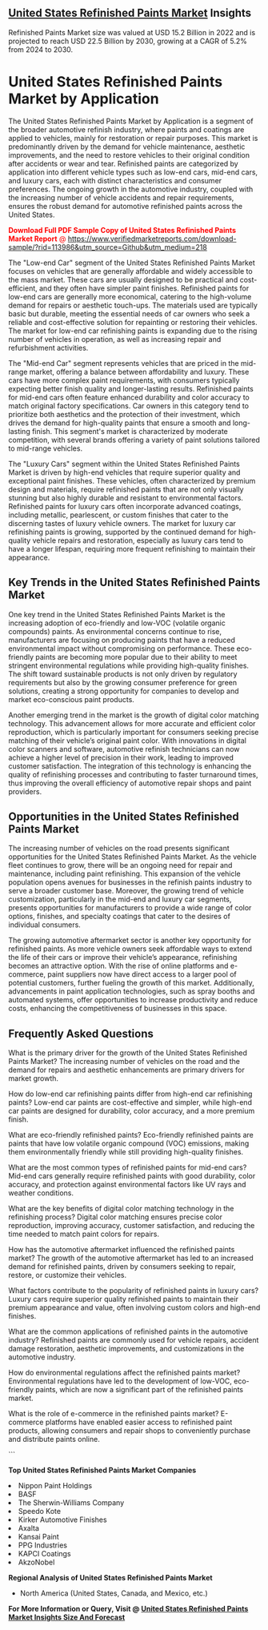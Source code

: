 <h2><a href="https://www.verifiedmarketreports.com/download-sample/?rid=113986&amp;utm_source=Github&amp;utm_medium=218" target="_blank">United States Refinished Paints Market</a> Insights</h2><p>Refinished Paints Market size was valued at USD 15.2 Billion in 2022 and is projected to reach USD 22.5 Billion by 2030, growing at a CAGR of 5.2% from 2024 to 2030.</p><p> <h1>United States Refinished Paints Market by Application</h1> <p>The United States Refinished Paints Market by Application is a segment of the broader automotive refinish industry, where paints and coatings are applied to vehicles, mainly for restoration or repair purposes. This market is predominantly driven by the demand for vehicle maintenance, aesthetic improvements, and the need to restore vehicles to their original condition after accidents or wear and tear. Refinished paints are categorized by application into different vehicle types such as low-end cars, mid-end cars, and luxury cars, each with distinct characteristics and consumer preferences. The ongoing growth in the automotive industry, coupled with the increasing number of vehicle accidents and repair requirements, ensures the robust demand for automotive refinished paints across the United States. <p><span class=""><span style="color: #ff0000;"><strong>Download Full PDF Sample Copy of United States Refinished Paints Market Report</strong> @ </span><a href="https://www.verifiedmarketreports.com/download-sample/?rid=113986&amp;utm_source=Github&amp;utm_medium=218" target="_blank">https://www.verifiedmarketreports.com/download-sample/?rid=113986&amp;utm_source=Github&amp;utm_medium=218</a></span></p></p> <p>The "Low-end Car" segment of the United States Refinished Paints Market focuses on vehicles that are generally affordable and widely accessible to the mass market. These cars are usually designed to be practical and cost-efficient, and they often have simpler paint finishes. Refinished paints for low-end cars are generally more economical, catering to the high-volume demand for repairs or aesthetic touch-ups. The materials used are typically basic but durable, meeting the essential needs of car owners who seek a reliable and cost-effective solution for repainting or restoring their vehicles. The market for low-end car refinishing paints is expanding due to the rising number of vehicles in operation, as well as increasing repair and refurbishment activities. <p>The "Mid-end Car" segment represents vehicles that are priced in the mid-range market, offering a balance between affordability and luxury. These cars have more complex paint requirements, with consumers typically expecting better finish quality and longer-lasting results. Refinished paints for mid-end cars often feature enhanced durability and color accuracy to match original factory specifications. Car owners in this category tend to prioritize both aesthetics and the protection of their investment, which drives the demand for high-quality paints that ensure a smooth and long-lasting finish. This segment's market is characterized by moderate competition, with several brands offering a variety of paint solutions tailored to mid-range vehicles. <p>The "Luxury Cars" segment within the United States Refinished Paints Market is driven by high-end vehicles that require superior quality and exceptional paint finishes. These vehicles, often characterized by premium design and materials, require refinished paints that are not only visually stunning but also highly durable and resistant to environmental factors. Refinished paints for luxury cars often incorporate advanced coatings, including metallic, pearlescent, or custom finishes that cater to the discerning tastes of luxury vehicle owners. The market for luxury car refinishing paints is growing, supported by the continued demand for high-quality vehicle repairs and restoration, especially as luxury cars tend to have a longer lifespan, requiring more frequent refinishing to maintain their appearance. <h2>Key Trends in the United States Refinished Paints Market</h2> <p>One key trend in the United States Refinished Paints Market is the increasing adoption of eco-friendly and low-VOC (volatile organic compounds) paints. As environmental concerns continue to rise, manufacturers are focusing on producing paints that have a reduced environmental impact without compromising on performance. These eco-friendly paints are becoming more popular due to their ability to meet stringent environmental regulations while providing high-quality finishes. The shift toward sustainable products is not only driven by regulatory requirements but also by the growing consumer preference for green solutions, creating a strong opportunity for companies to develop and market eco-conscious paint products. <p>Another emerging trend in the market is the growth of digital color matching technology. This advancement allows for more accurate and efficient color reproduction, which is particularly important for consumers seeking precise matching of their vehicle’s original paint color. With innovations in digital color scanners and software, automotive refinish technicians can now achieve a higher level of precision in their work, leading to improved customer satisfaction. The integration of this technology is enhancing the quality of refinishing processes and contributing to faster turnaround times, thus improving the overall efficiency of automotive repair shops and paint providers. <h2>Opportunities in the United States Refinished Paints Market</h2> <p>The increasing number of vehicles on the road presents significant opportunities for the United States Refinished Paints Market. As the vehicle fleet continues to grow, there will be an ongoing need for repair and maintenance, including paint refinishing. This expansion of the vehicle population opens avenues for businesses in the refinish paints industry to serve a broader customer base. Moreover, the growing trend of vehicle customization, particularly in the mid-end and luxury car segments, presents opportunities for manufacturers to provide a wide range of color options, finishes, and specialty coatings that cater to the desires of individual consumers. <p>The growing automotive aftermarket sector is another key opportunity for refinished paints. As more vehicle owners seek affordable ways to extend the life of their cars or improve their vehicle’s appearance, refinishing becomes an attractive option. With the rise of online platforms and e-commerce, paint suppliers now have direct access to a larger pool of potential customers, further fueling the growth of this market. Additionally, advancements in paint application technologies, such as spray booths and automated systems, offer opportunities to increase productivity and reduce costs, enhancing the competitiveness of businesses in this space. <h2>Frequently Asked Questions</h2> <p>What is the primary driver for the growth of the United States Refinished Paints Market? The increasing number of vehicles on the road and the demand for repairs and aesthetic enhancements are primary drivers for market growth.</p> <p>How do low-end car refinishing paints differ from high-end car refinishing paints? Low-end car paints are cost-effective and simpler, while high-end car paints are designed for durability, color accuracy, and a more premium finish.</p> <p>What are eco-friendly refinished paints? Eco-friendly refinished paints are paints that have low volatile organic compound (VOC) emissions, making them environmentally friendly while still providing high-quality finishes.</p> <p>What are the most common types of refinished paints for mid-end cars? Mid-end cars generally require refinished paints with good durability, color accuracy, and protection against environmental factors like UV rays and weather conditions.</p> <p>What are the key benefits of digital color matching technology in the refinishing process? Digital color matching ensures precise color reproduction, improving accuracy, customer satisfaction, and reducing the time needed to match paint colors for repairs.</p> <p>How has the automotive aftermarket influenced the refinished paints market? The growth of the automotive aftermarket has led to an increased demand for refinished paints, driven by consumers seeking to repair, restore, or customize their vehicles.</p> <p>What factors contribute to the popularity of refinished paints in luxury cars? Luxury cars require superior quality refinished paints to maintain their premium appearance and value, often involving custom colors and high-end finishes.</p> <p>What are the common applications of refinished paints in the automotive industry? Refinished paints are commonly used for vehicle repairs, accident damage restoration, aesthetic improvements, and customizations in the automotive industry.</p> <p>How do environmental regulations affect the refinished paints market? Environmental regulations have led to the development of low-VOC, eco-friendly paints, which are now a significant part of the refinished paints market.</p> <p>What is the role of e-commerce in the refinished paints market? E-commerce platforms have enabled easier access to refinished paint products, allowing consumers and repair shops to conveniently purchase and distribute paints online.</p> ```</p><p><strong>Top United States Refinished Paints Market Companies</strong></p><div data-test-id=""><p><li>Nippon Paint Holdings</li><li> BASF</li><li> The Sherwin-Williams Company</li><li> Speedo Kote</li><li> Kirker Automotive Finishes</li><li> Axalta</li><li> Kansai Paint</li><li> PPG Industries</li><li> KAPCI Coatings</li><li> AkzoNobel</li></p><div><strong>Regional Analysis of&nbsp;United States Refinished Paints Market</strong></div><ul><li dir="ltr"><p dir="ltr">North America&nbsp;(United States, Canada, and Mexico, etc.)</p></li></ul><p><strong>For More Information or Query, Visit @&nbsp;</strong><strong><a href="https://www.verifiedmarketreports.com/product/global-refinished-paints-market-insights-forecast-to-2025/?utm_source=Github&amp;utm_medium=218" target="_blank">United States Refinished Paints Market Insights Size And Forecast</a></strong></p></div>
